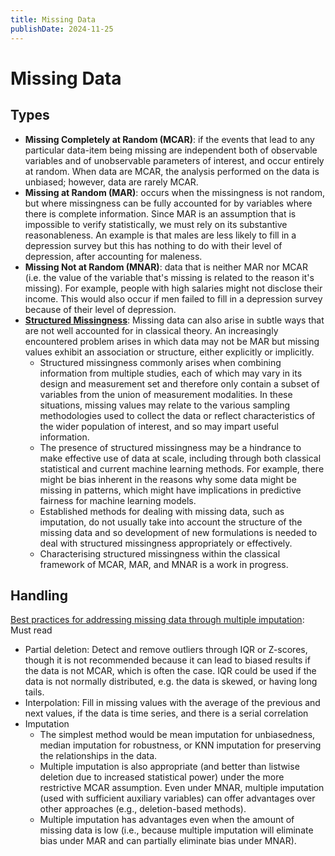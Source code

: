 ```yaml
---
title: Missing Data
publishDate: 2024-11-25
---
```


# Missing Data

## Types

- **Missing Completely at Random (MCAR)**: if the events that lead to any particular data-item being missing are independent both of observable variables and of unobservable parameters of interest, and occur entirely at random. When data are MCAR, the analysis performed on the data is unbiased; however, data are rarely MCAR.
- **Missing at Random (MAR)**: occurs when the missingness is not random, but where missingness can be fully accounted for by variables where there is complete information. Since MAR is an assumption that is impossible to verify statistically, we must rely on its substantive reasonableness. An example is that males are less likely to fill in a depression survey but this has nothing to do with their level of depression, after accounting for maleness.
- **Missing Not at Random (MNAR)**: data that is neither MAR nor MCAR (i.e. the value of the variable that's missing is related to the reason it's missing). For example, people with high salaries might not disclose their income. This would also occur if men failed to fill in a depression survey because of their level of depression.
- **[Structured Missingness](https://en.wikipedia.org/wiki/Missing_data#Structured_Missingness)**: Missing data can also arise in subtle ways that are not well accounted for in classical theory. An increasingly encountered problem arises in which data may not be MAR but missing values exhibit an association or structure, either explicitly or implicitly.
  - Structured missingness commonly arises when combining information from multiple studies, each of which may vary in its design and measurement set and therefore only contain a subset of variables from the union of measurement modalities. In these situations, missing values may relate to the various sampling methodologies used to collect the data or reflect characteristics of the wider population of interest, and so may impart useful information.
  - The presence of structured missingness may be a hindrance to make effective use of data at scale, including through both classical statistical and current machine learning methods. For example, there might be bias inherent in the reasons why some data might be missing in patterns, which might have implications in predictive fairness for machine learning models.
  - Established methods for dealing with missing data, such as imputation, do not usually take into account the structure of the missing data and so development of new formulations is needed to deal with structured missingness appropriately or effectively.
  - Characterising structured missingness within the classical framework of MCAR, MAR, and MNAR is a work in progress.

## Handling

[Best practices for addressing missing data through multiple imputation](https://doi.org/10.1002/icd.2407): Must read

- Partial deletion: Detect and remove outliers through IQR or Z-scores, though it is not recommended because it can lead to biased results if the data is not MCAR, which is often the case. IQR could be used if the data is not normally distributed, e.g. the data is skewed, or having long tails.
- Interpolation: Fill in missing values with the average of the previous and next values, if the data is time series, and there is a serial correlation
- Imputation
  - The simplest method would be mean imputation for unbiasedness, median imputation for robustness, or KNN imputation for preserving the relationships in the data.
  - Multiple imputation is also appropriate (and better than listwise deletion due to increased statistical power) under the more restrictive MCAR assumption. Even under MNAR, multiple imputation (used with sufficient auxiliary variables) can offer advantages over other approaches (e.g., deletion-based methods).
  - Multiple imputation has advantages even when the amount of missing data is low (i.e., because multiple imputation will eliminate bias under MAR and can partially eliminate bias under MNAR).

